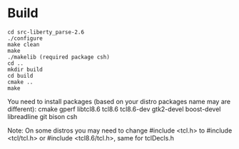 # Build
```
cd src-liberty_parse-2.6
./configure 
make clean
make
./makelib (required package csh)
cd ..
mkdir build
cd build
cmake ..
make
```

You need to install packages (based on your distro packages name may are different):
    cmake
    gperf
    libtcl8.6
    tcl8.6
    tcl8.6-dev
    gtk2-devel
    boost-devel
    libreadline
    git
    bison
    csh

Note:
    On some distros you may need to change #include <tcl.h> to #include <tcl/tcl.h> or #include <tcl8.6/tcl.h>, same for tclDecls.h